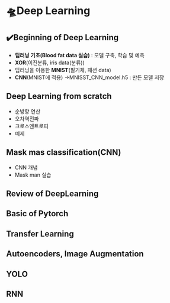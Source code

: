 # 🛸Deep Learning
## ✔️Beginning of Deep Learning
- **딥러닝 기초(Blood fat data 실습)** : 모델 구축, 학습 및 예측
- **XOR**(이진분류, iris data(분류))
- 딥러닝을 이용한 **MNIST**(필기체, 패션 data)
- **CNN**(MNIST에 적용)
->MNISST_CNN_model.h5 : 만든 모델 저장
  
## Deep Learning from scratch
- 순방향 연산
- 오차역전파
- 크로스엔트로피
- 예제
  
## Mask mas classification(CNN)
- CNN 개념
- Mask man 실습
  
## Review of DeepLearning

## Basic of Pytorch

## Transfer Learning

## Autoencoders, Image Augmentation

## YOLO

## RNN
